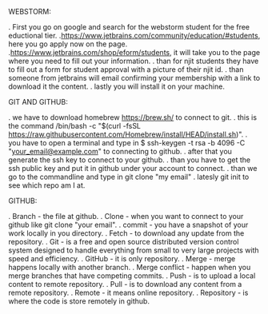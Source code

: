 
WEBSTORM: 

. First you go on google and search for the webstorm student for the free eductional tier. 
.https://www.jetbrains.com/community/education/#students, here you go apply now on the page. 
.https://www.jetbrains.com/shop/eform/students, it will take you to the page where you need to fill out your information. 
. than for njit students they have to fill out a form for student approval with a picture of their njit id. 
. than someone from jetbrains will email confirming your membership with a link to download it the content. 
. lastly you will install it on your machine.

GIT AND GITHUB:

. we have to download homebrew https://brew.sh/ to connect to git. 
. this is the command /bin/bash -c "$(curl -fsSL https://raw.githubusercontent.com/Homebrew/install/HEAD/install.sh)". 
. you have to open a terminal and type in $ ssh-keygen -t rsa -b 4096 -C "your_email@example.com" to connecting to github. 
. after that you generate the ssh key to connect to your github. 
. than you have to get the ssh public key and put it in github under your account to connect. 
. than we go to the commandline and type in git clone "my email" . latesly git init to see which repo am I at.

GITHUB: 

. Branch - the file at github. 
. Clone - when you want to connect to your github like git clone "your email". 
. commit - you have a snapshot of your work locally in you directory. . Fetch - to download any update from the repository. 
. Git - is a free and open source distributed version control system designed to handle everything from small to very large projects with speed and efficiency. 
. GitHub - it is only repository. . Merge - merge happens locally with another branch. 
. Merge conflict - happen when you merge branches that have competing commits. 
. Push - is to upload a local content to remote repository. . Pull - is to download any content from a remote repository. 
. Remote - it means online repository. . Repository - is where the code is store remotely in github.
